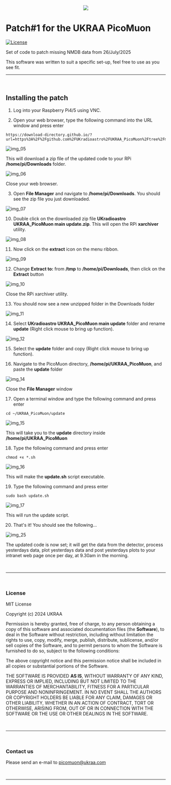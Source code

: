 <div align=center>
<img src="../images/UKRAA_Logo_Black.svg" width=**400** height=**400**/>
</div>


# Patch#1 for the UKRAA PicoMuon
[![License](https://img.shields.io/badge/license-MIT-brightgreen.svg)](/LICENSE)


Set of code to patch missing NMDB data from 26/July/2025

This software was written to suit a specific set-up, feel free to use as you see fit.

---

&nbsp;

<!-- =============================================================================== --> 
## Installing the patch

1. Log into your Raspberry Pi4/5 using VNC.

2. Open your web browser, type the following command into the URL window and press enter
```
https://download-directory.github.io/?url=https%3A%2F%2Fgithub.com%2FUKradioastro%2FUKRAA_PicoMuon%2Ftree%2Fmain%2Fupdate
```

![img_05](../images/RPi_imager_05.PNG)

This will download a zip file of the updated code to your RPi **/home/pi/Downloads** folder.

![img_06](../images/RPi_imager_06.PNG)

Close your web browser.


3. Open **File Manager** and navigate to **/home/pi/Downloads**. You should see the zip file you just downloaded.

![img_07](../images/RPi_imager_07.PNG)

10. Double click on the downloaded zip file **UKradioastro UKRAA_PicoMuon main update.zip**.  This will open the RPi **xarchiver** utility.

![img_08](../images/RPi_imager_08.PNG)

11. Now click on the **extract** icon on the menu ribbon.

![img_09](../images/RPi_imager_09.PNG)

12. Change **Extract to:** from **/tmp** to **/home/pi/Downloads**, then click on the **Extract** button

![img_10](../images/RPi_imager_10.PNG)

Close the RPi xarchiver utility.

13. You should now see a new unzipped folder in the Downloads folder

![img_11](../images/RPi_imager_11.PNG)

14. Select **UKradioastro UKRAA_PicoMuon main update** folder and rename **update** (Right click mouse to bring up function).

![img_12](../images/RPi_imager_12.PNG)

15. Select the **update** folder and copy (Right click mouse to bring up function).

16. Navigate to the PicoMuon directory, **/home/pi/UKRAA_PicoMuon**, and paste the **update** folder

![img_14](../images/RPi_imager_14.PNG)

Close the **File Manager** window

17. Open a terminal window and type the following command and press enter
```
cd ~/UKRAA_PicoMuon/update
```

![img_15](../images/RPi_imager_15.PNG)

This will take you to the **update** directory inside **/home/pi/UKRAA_PicoMuon**

18. Type the following command and press enter
```
chmod +x *.sh
```

![img_16](../images/RPi_imager_16.PNG)

This will make the **update.sh** script executable.


19. Type the following command and press enter
```
sudo bash update.sh
```

![img_17](../images/RPi_imager_17.PNG)

This will run the update script.

20. That's it!  You should see the following...

![img_25](../images/RPi_imager_25.PNG)

The updated code is now set; it will get the data from the detector, process yesterdays data, plot yesterdays data and post yesterdays plots to your intranet web page once per day, at 9.30am in the morning.


&nbsp;

---

&nbsp;
<!-- =============================================================================== --> 
### License

MIT License

Copyright (c) 2024 UKRAA

Permission is hereby granted, free of charge, to any person obtaining a copy
of this software and associated documentation files (the **Software**), to deal
in the Software without restriction, including without limitation the rights
to use, copy, modify, merge, publish, distribute, sublicense, and/or sell
copies of the Software, and to permit persons to whom the Software is
furnished to do so, subject to the following conditions:

The above copyright notice and this permission notice shall be included in all
copies or substantial portions of the Software.

THE SOFTWARE IS PROVIDED **AS IS**, WITHOUT WARRANTY OF ANY KIND, EXPRESS OR
IMPLIED, INCLUDING BUT NOT LIMITED TO THE WARRANTIES OF MERCHANTABILITY,
FITNESS FOR A PARTICULAR PURPOSE AND NONINFRINGEMENT. IN NO EVENT SHALL THE
AUTHORS OR COPYRIGHT HOLDERS BE LIABLE FOR ANY CLAIM, DAMAGES OR OTHER
LIABILITY, WHETHER IN AN ACTION OF CONTRACT, TORT OR OTHERWISE, ARISING FROM,
OUT OF OR IN CONNECTION WITH THE SOFTWARE OR THE USE OR OTHER DEALINGS IN THE
SOFTWARE.

&nbsp;

---

&nbsp;
<!-- =============================================================================== --> 
### Contact us

Please send an e-mail to picomuon@ukraa.com

&nbsp;

---